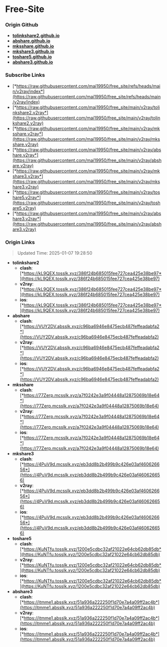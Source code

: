 # Free-Site

### Origin Github

- [**tolinkshare2.github.io**](https://github.com/tolinkshare2/tolinkshare2.github.io)
- [**abshare.github.io**](https://github.com/abshare/abshare.github.io)
- [**mksshare.github.io**](https://github.com/mksshare/mksshare.github.io)
- [**mkshare3.github.io**](https://github.com/mkshare3/mkshare3.github.io)
- [**toshare5.github.io**](https://github.com/toshare5/toshare5.github.io)
- [**abshare3.github.io**](https://github.com/abshare3/abshare3.github.io)

### Subscribe Links

- [*https://raw.githubusercontent.com/mai19950/free_site/refs/heads/main/v2ray/index*](https://raw.githubusercontent.com/mai19950/free_site/refs/heads/main/v2ray/index)
- [*https://raw.githubusercontent.com/mai19950/free_site/main/v2ray/tolinkshare2.v2ray*](https://raw.githubusercontent.com/mai19950/free_site/main/v2ray/tolinkshare2.v2ray)
- [*https://raw.githubusercontent.com/mai19950/free_site/main/v2ray/mksshare.v2ray*](https://raw.githubusercontent.com/mai19950/free_site/main/v2ray/mksshare.v2ray)
- [*https://raw.githubusercontent.com/mai19950/free_site/main/v2ray/abshare.v2ray*](https://raw.githubusercontent.com/mai19950/free_site/main/v2ray/abshare.v2ray)
- [*https://raw.githubusercontent.com/mai19950/free_site/main/v2ray/mkshare3.v2ray*](https://raw.githubusercontent.com/mai19950/free_site/main/v2ray/mkshare3.v2ray)
- [*https://raw.githubusercontent.com/mai19950/free_site/main/v2ray/toshare5.v2ray*](https://raw.githubusercontent.com/mai19950/free_site/main/v2ray/toshare5.v2ray)
- [*https://raw.githubusercontent.com/mai19950/free_site/main/v2ray/abshare3.v2ray*](https://raw.githubusercontent.com/mai19950/free_site/main/v2ray/abshare3.v2ray)

### Origin Links

> Updated Time: 2025-01-07 19:28:50

- **tolinkshare2**
  - **clash**: [*https://kL9QEX.tosslk.xyz/386f24b685015fee727cea425e38be97*](https://kL9QEX.tosslk.xyz/386f24b685015fee727cea425e38be97)
  - **v2ray**: [*https://kL9QEX.tosslk.xyz/386f24b685015fee727cea425e38be97*](https://kL9QEX.tosslk.xyz/386f24b685015fee727cea425e38be97)
  - **ios**: [*https://kL9QEX.tosslk.xyz/386f24b685015fee727cea425e38be97*](https://kL9QEX.tosslk.xyz/386f24b685015fee727cea425e38be97)
- **abshare**
  - **clash**: [*https://VUY2DV.absslk.xyz/c96ba6946e8475ecb487feffeadabfa2*](https://VUY2DV.absslk.xyz/c96ba6946e8475ecb487feffeadabfa2)
  - **v2ray**: [*https://VUY2DV.absslk.xyz/c96ba6946e8475ecb487feffeadabfa2*](https://VUY2DV.absslk.xyz/c96ba6946e8475ecb487feffeadabfa2)
  - **ios**: [*https://VUY2DV.absslk.xyz/c96ba6946e8475ecb487feffeadabfa2*](https://VUY2DV.absslk.xyz/c96ba6946e8475ecb487feffeadabfa2)
- **mksshare**
  - **clash**: [*https://77Zerp.mcsslk.xyz/a7f0242e3a9f04448a12875069b18e64*](https://77Zerp.mcsslk.xyz/a7f0242e3a9f04448a12875069b18e64)
  - **v2ray**: [*https://77Zerp.mcsslk.xyz/a7f0242e3a9f04448a12875069b18e64*](https://77Zerp.mcsslk.xyz/a7f0242e3a9f04448a12875069b18e64)
  - **ios**: [*https://77Zerp.mcsslk.xyz/a7f0242e3a9f04448a12875069b18e64*](https://77Zerp.mcsslk.xyz/a7f0242e3a9f04448a12875069b18e64)
- **mkshare3**
  - **clash**: [*https://4PuV9d.mcsslk.xyz/eb3dd8b2b499b9c426e03af460626656*](https://4PuV9d.mcsslk.xyz/eb3dd8b2b499b9c426e03af460626656)
  - **v2ray**: [*https://4PuV9d.mcsslk.xyz/eb3dd8b2b499b9c426e03af460626656*](https://4PuV9d.mcsslk.xyz/eb3dd8b2b499b9c426e03af460626656)
  - **ios**: [*https://4PuV9d.mcsslk.xyz/eb3dd8b2b499b9c426e03af460626656*](https://4PuV9d.mcsslk.xyz/eb3dd8b2b499b9c426e03af460626656)
- **toshare5**
  - **clash**: [*https://KuNTfu.tosslk.xyz/1200e5cdbc32af21022e64cb62db85db*](https://KuNTfu.tosslk.xyz/1200e5cdbc32af21022e64cb62db85db)
  - **v2ray**: [*https://KuNTfu.tosslk.xyz/1200e5cdbc32af21022e64cb62db85db*](https://KuNTfu.tosslk.xyz/1200e5cdbc32af21022e64cb62db85db)
  - **ios**: [*https://KuNTfu.tosslk.xyz/1200e5cdbc32af21022e64cb62db85db*](https://KuNTfu.tosslk.xyz/1200e5cdbc32af21022e64cb62db85db)
- **abshare3**
  - **clash**: [*https://itmme1.absslk.xyz/51a936a222250f1d70e7a4a09ff2ac4b*](https://itmme1.absslk.xyz/51a936a222250f1d70e7a4a09ff2ac4b)
  - **v2ray**: [*https://itmme1.absslk.xyz/51a936a222250f1d70e7a4a09ff2ac4b*](https://itmme1.absslk.xyz/51a936a222250f1d70e7a4a09ff2ac4b)
  - **ios**: [*https://itmme1.absslk.xyz/51a936a222250f1d70e7a4a09ff2ac4b*](https://itmme1.absslk.xyz/51a936a222250f1d70e7a4a09ff2ac4b)
